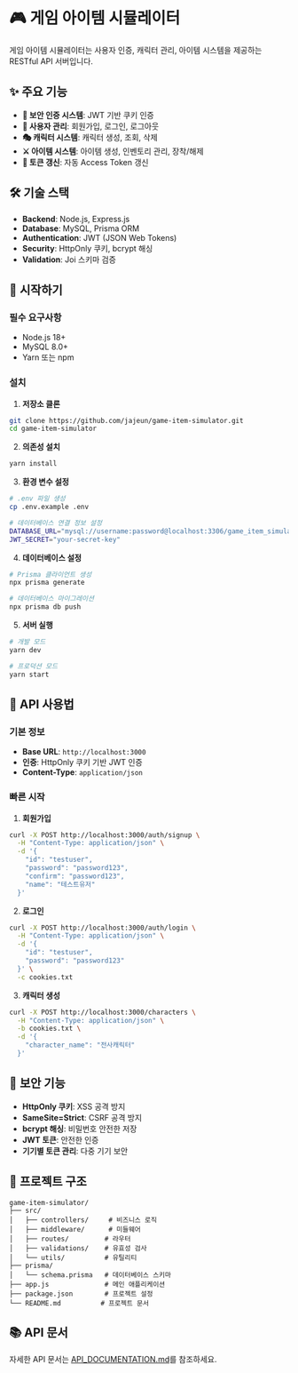 # 🎮 게임 아이템 시뮬레이터

게임 아이템 시뮬레이터는 사용자 인증, 캐릭터 관리, 아이템 시스템을 제공하는 RESTful API 서버입니다.

## ✨ 주요 기능

- **🔐 보안 인증 시스템**: JWT 기반 쿠키 인증
- **👤 사용자 관리**: 회원가입, 로그인, 로그아웃
- **🎭 캐릭터 시스템**: 캐릭터 생성, 조회, 삭제
- **⚔️ 아이템 시스템**: 아이템 생성, 인벤토리 관리, 장착/해제
- **🔄 토큰 갱신**: 자동 Access Token 갱신

## 🛠️ 기술 스택

- **Backend**: Node.js, Express.js
- **Database**: MySQL, Prisma ORM
- **Authentication**: JWT (JSON Web Tokens)
- **Security**: HttpOnly 쿠키, bcrypt 해싱
- **Validation**: Joi 스키마 검증

## 🚀 시작하기

### 필수 요구사항

- Node.js 18+ 
- MySQL 8.0+
- Yarn 또는 npm

### 설치

1. **저장소 클론**
```bash
git clone https://github.com/jajeun/game-item-simulator.git
cd game-item-simulator
```

2. **의존성 설치**
```bash
yarn install
```

3. **환경 변수 설정**
```bash
# .env 파일 생성
cp .env.example .env

# 데이터베이스 연결 정보 설정
DATABASE_URL="mysql://username:password@localhost:3306/game_item_simulator"
JWT_SECRET="your-secret-key"
```

4. **데이터베이스 설정**
```bash
# Prisma 클라이언트 생성
npx prisma generate

# 데이터베이스 마이그레이션
npx prisma db push
```

5. **서버 실행**
```bash
# 개발 모드
yarn dev

# 프로덕션 모드
yarn start
```

## 📡 API 사용법

### 기본 정보
- **Base URL**: `http://localhost:3000`
- **인증**: HttpOnly 쿠키 기반 JWT 인증
- **Content-Type**: `application/json`

### 빠른 시작

1. **회원가입**
```bash
curl -X POST http://localhost:3000/auth/signup \
  -H "Content-Type: application/json" \
  -d '{
    "id": "testuser",
    "password": "password123",
    "confirm": "password123",
    "name": "테스트유저"
  }'
```

2. **로그인**
```bash
curl -X POST http://localhost:3000/auth/login \
  -H "Content-Type: application/json" \
  -d '{
    "id": "testuser",
    "password": "password123"
  }' \
  -c cookies.txt
```

3. **캐릭터 생성**
```bash
curl -X POST http://localhost:3000/characters \
  -H "Content-Type: application/json" \
  -b cookies.txt \
  -d '{
    "character_name": "전사캐릭터"
  }'
```

## 🔐 보안 기능

- **HttpOnly 쿠키**: XSS 공격 방지
- **SameSite=Strict**: CSRF 공격 방지
- **bcrypt 해싱**: 비밀번호 안전한 저장
- **JWT 토큰**: 안전한 인증
- **기기별 토큰 관리**: 다중 기기 보안

## 📁 프로젝트 구조

```
game-item-simulator/
├── src/
│   ├── controllers/     # 비즈니스 로직
│   ├── middleware/      # 미들웨어
│   ├── routes/         # 라우터
│   ├── validations/    # 유효성 검사
│   └── utils/          # 유틸리티
├── prisma/
│   └── schema.prisma   # 데이터베이스 스키마
├── app.js              # 메인 애플리케이션
├── package.json        # 프로젝트 설정
└── README.md          # 프로젝트 문서
```

## 📚 API 문서

자세한 API 문서는 [API_DOCUMENTATION.md](./API_DOCUMENTATION.md)를 참조하세요.
